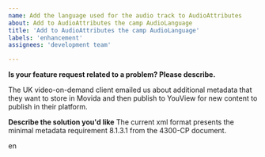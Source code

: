 ```yaml
---
name: Add the language used for the audio track to AudioAttributes
about: Add to AudioAttributes the camp AudioLanguage
title: 'Add to AudioAttributes the camp AudioLanguage'
labels: 'enhancement'
assignees: 'development team'

---
```


**Is your feature request related to a problem? Please describe.**

The UK video-on-demand client emailed us about additional metadata that they want to store in Movida and then publish to YouView for new content to publish in their platform.

**Describe the solution you'd like**
The current xml format presents the minimal metadata requirement 8.1.3.1 from the 4300-CP document.

<AVAttributes>
<AudioAttributes>
<MixType href="urn:mp

The solution is to add AudioLanguage attribute to it ( 8.1.4 from the 4300-CP document).
For this we need to add this parameter to the tables on the database and store the values from the client.

The section 8.2.3.2 from the 4300-CP document shows an example for the solution:
<AudioAttributes>
<MixType href="urn:mpeg:mpeg7:cs:AudioPresentationCS:2001:5"/> 
<AudioLanguage type="original" supplemental="false"
purpose="urn:tva:metadata:cs:AudioPurposeCS:2007:6">en</AudioLanguage> 
</AudioAttributes>
